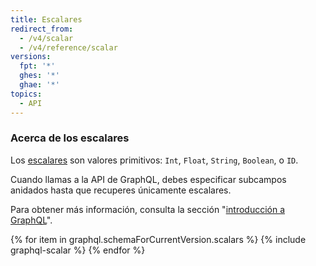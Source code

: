 ```yaml
---
title: Escalares
redirect_from:
  - /v4/scalar
  - /v4/reference/scalar
versions:
  fpt: '*'
  ghes: '*'
  ghae: '*'
topics:
  - API
---
```


### Acerca de los escalares

Los [escalares](https://graphql.github.io/graphql-spec/June2018/#sec-Scalars) son valores primitivos: `Int`, `Float`, `String`, `Boolean`, o `ID`.

Cuando llamas a la API de GraphQL, debes especificar subcampos anidados hasta que recuperes únicamente escalares.

Para obtener más información, consulta la sección "[introducción a GraphQL](/v4/guides/intro-to-graphql#field)".

{% for item in graphql.schemaForCurrentVersion.scalars %}
  {% include graphql-scalar %}
{% endfor %}
